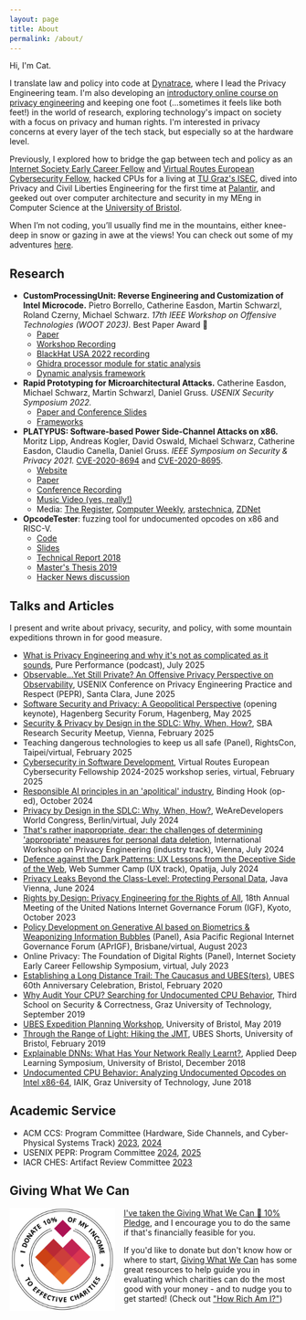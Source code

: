 ```yaml
---
layout: page
title: About
permalink: /about/
---
```


Hi, I'm Cat.

I translate law and policy into code at [Dynatrace](https://www.dynatrace.com/), where I lead the Privacy Engineering team. I'm also developing an [introductory online course on privacy engineering](https://www.open.edu/openlearncreate/course/view.php?id=9409) and keeping one foot (...sometimes it feels like both feet!) in the world of research, exploring technology's impact on society with a focus on privacy and human rights. I'm interested in privacy concerns at every layer of the tech stack, but especially so at the hardware level.

Previously, I explored how to bridge the gap between tech and policy as an [Internet Society Early Career Fellow](https://www.internetsociety.org/fellowships/early-career/fellows/2023/) and [Virtual Routes European Cybersecurity Fellow](https://virtual-routes.org/initiatives/fellowship/), hacked CPUs for a living at [TU Graz's ISEC](https://www.isec.tugraz.at/), dived into Privacy and Civil Liberties Engineering for the first time at [Palantir](https://www.palantir.com/pcl/), and geeked out over computer architecture and security in my MEng in Computer Science at the [University of Bristol](http://www.bris.ac.uk/engineering/departments/computerscience/).

When I’m not coding, you’ll usually find me in the mountains, either knee-deep in snow or gazing in awe at the views! You can check out some of my adventures [here](/adventures).

## Research
* **CustomProcessingUnit: Reverse Engineering and Customization of Intel Microcode.** Pietro Borrello, Catherine Easdon, Martin Schwarzl, Roland Czerny, Michael Schwarz. *17th IEEE Workshop on Offensive Technologies (WOOT 2023).* Best Paper Award 🏅
    * [Paper](/images/custom-processing-unit.pdf)
    * [Workshop Recording](https://wootconference.org/video/07-CustomProcessingUnit.mp4)
    * [BlackHat USA 2022 recording](https://www.youtube.com/watch?v=C-ZSvTVvK1o)
    * [Ghidra processor module for static analysis](https://github.com/pietroborrello/ghidra-atom-microcode)
    * [Dynamic analysis framework](https://github.com/pietroborrello/CustomProcessingUnit)
* **Rapid Prototyping for Microarchitectural Attacks.** Catherine Easdon, Michael Schwarz, Martin Schwarzl, Daniel Gruss. *USENIX Security Symposium 2022.*
    * [Paper and Conference Slides](https://www.usenix.org/conference/usenixsecurity22/presentation/easdon)
    * [Frameworks](https://github.com/libtea/frameworks)
* **PLATYPUS: Software-based Power Side-Channel Attacks on x86.** Moritz Lipp, Andreas Kogler, David Oswald, Michael Schwarz, Catherine Easdon, Claudio Canella, Daniel Gruss. *IEEE Symposium on Security & Privacy 2021.* [CVE-2020-8694](https://ubuntu.com/security/CVE-2020-8694) and [CVE-2020-8695](https://ubuntu.com/security/CVE-2020-8695).
    * [Website](https://platypusattack.com/)
    * [Paper](/images/platypus.pdf)
    * [Conference Recording](https://www.youtube.com/watch?v=LXaroV2crWw)
    * [Music Video (yes, really!)](https://www.youtube.com/watch?v=ygWEK1JvL_s)
    * Media: [The Register](https://www.theregister.com/2020/11/10/intel_sgx_side_channel/), [Computer Weekly](https://www.computerweekly.com/news/252491855/Intel-and-AMD-processors-affected-by-another-side-channel-exploit), [arstechnica](https://arstechnica.com/information-technology/2020/11/intel-sgx-defeated-yet-again-this-time-thanks-to-on-chip-power-meter/), [ZDNet](https://www.zdnet.com/article/new-platypus-attack-can-steal-data-from-intel-cpus/)
* **OpcodeTester**: fuzzing tool for undocumented opcodes on x86 and RISC-V.
    * [Code](https://github.com/cattius/opcodetester)
    * [Slides](https://github.com/cattius/opcodetester/blob/master/presentation.pdf)
    * [Technical Report 2018](https://github.com/cattius/opcodetester/blob/master/thesis.pdf)
    * [Master's Thesis 2019](/images/thesis-unsigned.pdf)
    * [Hacker News discussion](https://news.ycombinator.com/item?id=22517319)

## Talks and Articles
I present and write about privacy, security, and policy, with some mountain expeditions thrown in for good measure.

* [What is Privacy Engineering and why it's not as complicated as it sounds](https://www.spreaker.com/episode/what-is-privacy-engineering-and-why-its-not-as-complicated-as-it-sounds-with-cat-easdon--66999911), Pure Performance (podcast), July 2025
* [Observable...Yet Still Private? An Offensive Privacy Perspective on Observability](/images/pepr-2025.pdf), USENIX Conference on Privacy Engineering Practice and Respect (PEPR), Santa Clara, June 2025
* [Software Security and Privacy: A Geopolitical Perspective](/images/security-forum-2025.pdf) (opening keynote), Hagenberg Security Forum, Hagenberg, May 2025
* [Security & Privacy by Design in the SDLC: Why, When, How?](/images/sba-research-sdlc.pdf), SBA Research Security Meetup, Vienna, February 2025
* Teaching dangerous technologies to keep us all safe (Panel), RightsCon, Taipei/virtual, February 2025
* [Cybersecurity in Software Development](/images/virtual-routes-sdlc.pdf), Virtual Routes European Cybersecurity Fellowship 2024-2025 workshop series, virtual, February 2025
* [Responsible AI principles in an 'apolitical' industry](https://bindinghook.com/articles-binding-edge/responsible-ai-principles-in-an-apolitical-industry/), Binding Hook (op-ed), October 2024
* [Privacy by Design in the SDLC: Why, When, How?](/images/privacy-sdlc.pdf), WeAreDevelopers World Congress, Berlin/virtual, July 2024
* [That's rather inappropriate, dear: the challenges of determining 'appropriate' measures for personal data deletion](/images/appropriate-privacy.pdf), International Workshop on Privacy Engineering (industry track), Vienna, July 2024
* [Defence against the Dark Patterns: UX Lessons from the Deceptive Side of the Web](/images/dark-patterns.pdf), Web Summer Camp (UX track), Opatija, July 2024
* [Privacy Leaks Beyond the Class-Level: Protecting Personal Data](/images/privacy-leaks.pdf), Java Vienna, June 2024
* [Rights by Design: Privacy Engineering for the Rights of All](/images/rights-by-design.pdf), 18th Annual Meeting of the United Nations Internet Governance Forum (IGF), Kyoto, October 2023
* [Policy Development on Generative AI based on Biometrics & Weaponizing Information Bubbles](https://www.youtube.com/watch?v=Hdp1jAU1x70) (Panel), Asia Pacific Regional Internet Governance Forum (APrIGF), Brisbane/virtual, August 2023
* Online Privacy: The Foundation of Digital Rights (Panel), Internet Society Early Career Fellowship Symposium, virtual, July 2023
* [Establishing a Long Distance Trail: The Caucasus and UBES(ters)](/images/ubes-caucasus.pdf), UBES 60th Anniversary Celebration, Bristol, February 2020
* [Why Audit Your CPU? Searching for Undocumented CPU Behavior](/images/audit-cpu.pdf), Third School on Security & Correctness, Graz University of Technology, September 2019
* [UBES Expedition Planning Workshop](/images/exped-planning-workshop.pdf), University of Bristol, May 2019
* [Through the Range of Light: Hiking the JMT](/images/hiking-jmt.pdf), UBES Shorts, University of Bristol, February 2019
* [Explainable DNNs: What Has Your Network Really Learnt?](/images/explainable-dnns.pdf), Applied Deep Learning Symposium, University of Bristol, December 2018
* [Undocumented CPU Behavior: Analyzing Undocumented Opcodes on Intel x86-64](/images/undocumented-cpu-behavior.pdf), IAIK, Graz University of Technology, June 2018

## Academic Service
* ACM CCS: Program Committee (Hardware, Side Channels, and Cyber-Physical Systems Track) [2023](https://www.sigsac.org/ccs/CCS2023/orgs-program.html), [2024](https://www.sigsac.org/ccs/CCS2024/organization/prog-committee.html)
* USENIX PEPR: Program Committee [2024](https://www.usenix.org/conference/pepr24/call-for-participation), [2025](https://www.usenix.org/conference/pepr25/call-for-participation)
* IACR CHES: Artifact Review Committee [2023](https://ches.iacr.org/2023/artifacts.php)

## Giving What We Can
<div style="float:left;margin-right:15px;"><img src="/images/gwwc.png" alt="A badge from the organization Giving What We Can with the text 'I donate 10% of my income to effective charities'" height="180"></div>

[I've taken the Giving What We Can 🔸 10% Pledge](https://www.givingwhatwecan.org/blog/should-charity-be-anonymous), and I encourage you to do the same if that's financially feasible for you.

If you'd like to donate but don't know how or where to start, [Giving What We Can](https://www.givingwhatwecan.org/) has some great resources to help guide you in evaluating which charities can do the most good with your money - and to nudge you to get started! (Check out ["How Rich Am I?"](https://howrichami.givingwhatwecan.org/how-rich-am-i))
